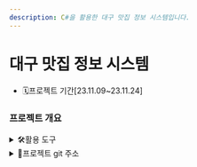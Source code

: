 ```yaml
---
description: C#을 활용한 대구 맛집 정보 시스템입니다.
---
```


# 대구 맛집 정보 시스템

* 🗓️프로젝트 기간\[23.11.09\~23.11.24]

### 프로젝트 개요

<details>

<summary>🛠활용 도구</summary>

![](https://img.shields.io/badge/C%20Sharp-239120?style=flat-square\&logo=C%20Sharp\&logoColor=white)  &nbsp ![](https://img.shields.io/badge/visualstudio-5C2D91?style=flat-square\&logo=visualstudio\&logoColor=white)  &nbsp  ![](https://img.shields.io/badge/microsoftsqlserver-CC2927?style=flat-square\&logo=visualstudio\&logoColor=white)  &nbsp  ![](https://img.shields.io/badge/github-181717?style=flat-square\&logo=visualstudio\&logoColor=white)

</details>



<details>

<summary>📕프로젝트 git 주소</summary>

[https://github.com/Hyno2/CSharpProject](https://github.com/Hyno2/CSharpProject)

</details>
